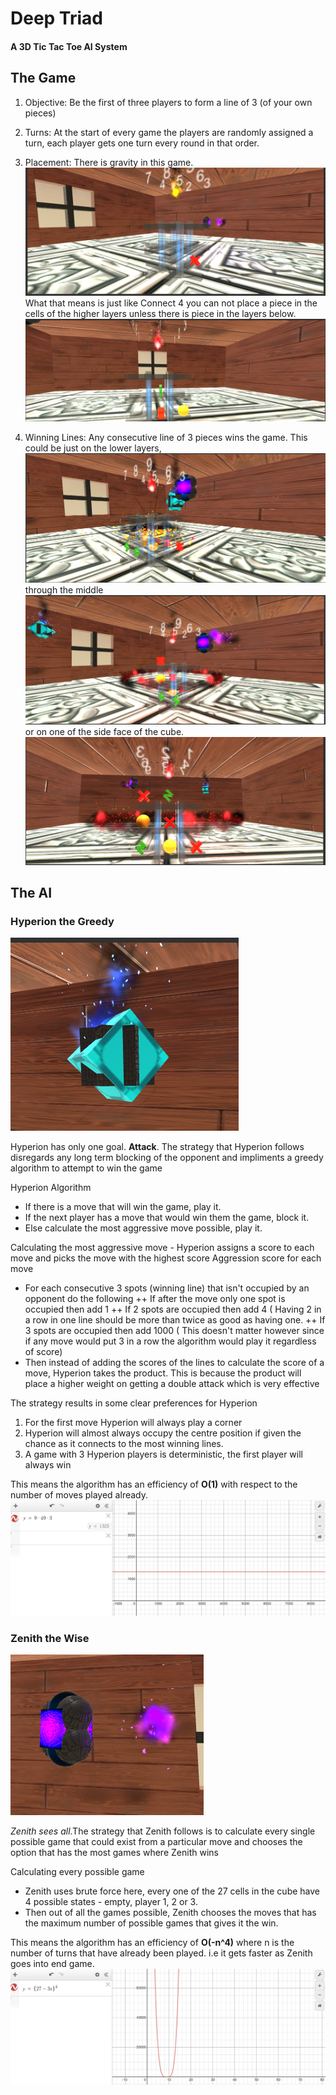 # Deep Triad
#### A 3D Tic Tac Toe AI System

## The Game

1. Objective: Be the first of three players to form a line of 3 (of your own pieces)

2. Turns: At the start of every game the players are randomly assigned a turn, each player gets one turn every round in that order.

3. Placement: There is gravity in this game. ![Screenshot](Documentation/Bottom.png) What that means is just like Connect 4 you can not place a piece in the cells of the higher layers unless there is piece in the layers below.
![Screenshot](Documentation/SecondLayer.png)

4. Winning Lines: Any consecutive line of 3 pieces wins the game. This could be just on the lower layers,![Screenshot](Documentation/GroundWin.png) through the middle ![Screenshot](Documentation/MiddleWin.png) or on one of the side face of the cube. ![Screenshot](Documentation/FaceWin.png)


## The AI

### Hyperion the Greedy
![Screenshot](Documentation/Hyperion.png)

Hyperion has only one goal. **Attack**. The strategy that Hyperion follows disregards any long term blocking of the opponent and impliments a greedy algorithm to attempt to win the game

Hyperion Algorithm
* If there is a move that will win the game, play it.
* If the next player has a move that would win them the game, block it.
* Else calculate the most aggressive move possible, play it.

Calculating the most aggressive move - Hyperion assigns a score to each move and picks the move with the highest score
Aggression score for each move
* For each consecutive 3 spots (winning line) that isn't occupied by an opponent do the following
++ If after the move only one spot is occupied then add 1
++ If 2 spots are occupied then add 4 ( Having 2 in a row in one line should be more than twice as good as having one.
++ If 3 spots are occupied then add 1000 ( This doesn't matter however since if any move would put 3 in a row the algorithm would play it regardless of score)
* Then instead of adding the scores of the lines to calculate the score of a move, Hyperion takes the product. This is because the product will place a higher weight on getting a double attack which is very effective

The strategy results in some clear preferences for Hyperion
1. For the first move Hyperion will always play a corner
2. Hyperion will almost always occupy the centre position if given the chance as it connects to the most winning lines.
3. A game with 3 Hyperion players is deterministic, the first player will always win

This means the algorithm has an efficiency of **O(1)** with respect to the number of moves played already.
![Screenshot](Documentation/HyperionEfficiency.png)


### Zenith the Wise
![Screenshot](Documentation/Zenith.png)

*Zenith sees all*.The strategy that Zenith follows is to calculate every single possible game that could exist from a particular move and chooses the option that has the most games where Zenith wins

Calculating every possible game
* Zenith uses brute force here, every one of the 27 cells in the cube have 4 possible states - empty, player 1, 2 or 3.
* Then out of all the games possible, Zenith chooses the moves that has the maximum number of possible games that gives it the win.

This means the algorithm has an efficiency of **O(-n^4)** where n is the number of turns that have already been played. i.e it gets faster as Zenith goes into end game.
![Screenshot](Documentation/ZenithEfficiency.png)


### 
